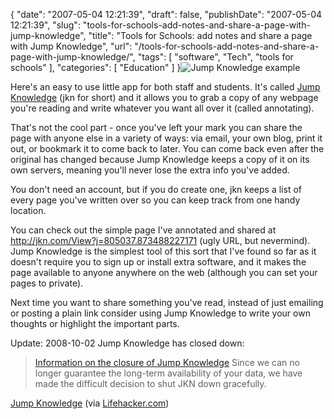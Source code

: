 {
    "date": "2007-05-04 12:21:39",
    "draft": false,
    "publishDate": "2007-05-04 12:21:39",
    "slug": "tools-for-schools-add-notes-and-share-a-page-with-jump-knowledge",
    "title": "Tools for Schools: add notes and share a page with Jump Knowledge",
    "url": "\/tools-for-schools-add-notes-and-share-a-page-with-jump-knowledge\/",
    "tags": [
        "software",
        "Tech",
        "tools for schools"
    ],
    "categories": [
        "Education"
    ]
}![Jump Knowledge
example](//turbo.geekorium.com.au/wp-content/uploads/2007/05/picture-2.png)

Here's an easy to use little app for both staff and students. It's
called [Jump Knowledge](http://info.jkn.com) (jkn for short) and it
allows you to grab a copy of any webpage you're reading and write
whatever you want all over it (called annotating).

That's not the cool part - once you've left your mark you can share the
page with anyone else in a variety of ways: via email, your own blog,
print it out, or bookmark it to come back to later. You can come back
even after the original has changed because Jump Knowledge keeps a copy
of it on its own servers, meaning you'll never lose the extra info
you've added.

You don't need an account, but if you do create one, jkn keeps a list of
every page you've written over so you can keep track from one handy
location.

You can check out the simple page I've annotated and shared at
<http://jkn.com/View?j=805037.873488227171> (ugly URL, but nevermind).
Jump Knowledge is the simplest tool of this sort that I've found so far
as it doesn't require you to sign up or install extra software, and it
makes the page available to anyone anywhere on the web (although you can
set your pages to private).

Next time you want to share something you've read, instead of just
emailing or posting a plain link consider using Jump Knowledge to write
your own thoughts or highlight the important parts.

<div class="update">

<span class="date">Update: 2008-10-02</span> Jump Knowledge has closed
down:

> [Information on the closure of Jump
> Knowledge](http://info.jkn.com/ "Info on the closure") Since we can no
> longer guarantee the long-term availability of your data, we have made
> the difficult decision to shut JKN down gracefully.

</div>

[Jump Knowledge](http://info.jkn.com) (via
[Lifehacker.com](http://lifehacker.com/software/how-to/annotate-web-pages-online-with-jump-knowledge-257253.php))